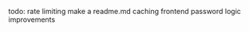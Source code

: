 todo: rate limiting
    make a readme.md
    caching
    frontend
    password logic improvements
    
